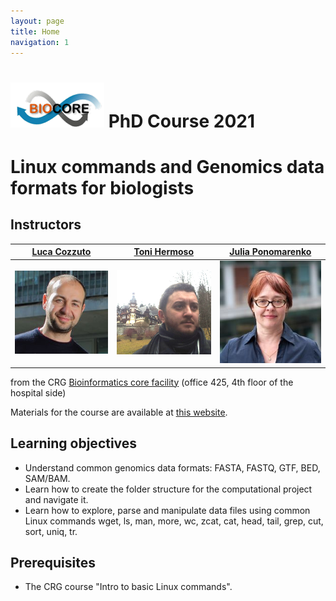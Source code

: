 ```yaml
---
layout: page
title: Home
navigation: 1
---
```


# ![logo](https://raw.githubusercontent.com/CRG-CNAG/BioCoreMiscOpen/master/logo/biocore-logo_small.png) PhD Course 2021

# Linux commands and Genomics data formats for biologists


## Instructors


|[Luca Cozzuto](mailto:luca.cozzuto@crg.eu)| [Toni Hermoso](mailto:toni.hermoso@crg.eu)  | [Julia Ponomarenko](mailto:julia.ponomarenko@crg.eu)  |
| :---:  | :---:  |  :---:  | 
|<a href="https://biocore.crg.eu/wiki/User:Lcozzuto"><img src="pics/lcozzuto.jpg" width="200"/> </a> |<a href="https://biocore.crg.eu/wiki/User:Thermoso"><img src="pics/thermoso.jpg" width="200"/> </a> | <a href="https://biocore.crg.eu/wiki/User:Jponomarenko"><img src="pics/ponomarenko.jpg" width="200"/> </a> |


from the CRG [Bioinformatics core facility](https://biocore.crg.eu/) (office 425, 4th floor of the hospital side)

Materials for the course are available at [this website](https://biocorecrg.github.io/PhD_course_genomics_format_2022/).


##  Learning objectives
*	Understand common genomics data formats: FASTA, FASTQ, GTF, BED, SAM/BAM.
*	Learn how to create the folder structure for the computational project and navigate it.
* Learn how to explore, parse and manipulate data files using common Linux commands wget, ls, man, more, wc, zcat, cat, head, tail, grep, cut, sort, uniq, tr. 



## Prerequisites 
* The CRG course "Intro to basic Linux commands".

<br>
<br>

<br>





